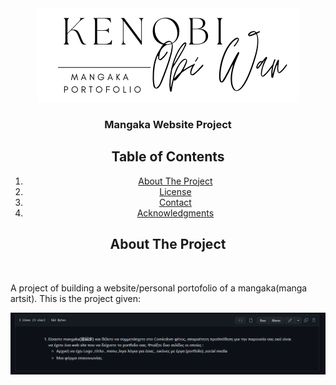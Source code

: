 <div align="center">
    <img src="gallery/log.png" alt="Logo">


  <h3 align="center">Mangaka Website Project</h3>

## Table of Contents

  <ol>
  <li><a href="#about-the-project">About The Project</a></li>
    <li><a href="#license">License</a></li>
    <li><a href="#contact">Contact</a></li>
    <li><a href="#acknowledgments">Acknowledgments</a></li>
  </ol>
  
  ## About The Project

<br>
<p align = 'left'> A project of building a website/personal portofolio of a mangaka(manga artsit).
This is the project given:
<div align="center">
    <img src="gallery/Screenshot 2023-03-30 145103.png" alt="project given on github">
